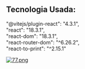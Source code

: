 ## Tecnologia Usada:
"@vitejs/plugin-react": "4.3.1",
</br>
"react": "18.3.1",
</br>
"react-dom": "18.3.1",
</br>
"react-router-dom": "^6.26.2",
</br>
"react-to-print": "^2.15.1"

[![77.png](https://i.postimg.cc/Z51fC1f1/77.png)](https://postimg.cc/TKJjsHv9)
